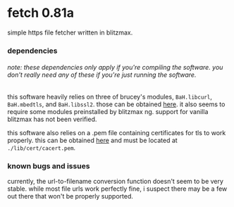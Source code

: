 # fetch 0.81a
simple https file fetcher written in blitzmax. 

### dependencies
###### note: these dependencies only apply if you're *compiling* the software. you don't really need any of these if you're just running the software.
this software heavily relies on three of brucey's modules, `BaH.libcurl`, `BaH.mbedtls`, and `BaH.libssl2`. those can be obtained [here](https://github.com/maxmods/bah.mod).
it also seems to require some modules preinstalled by blitzmax ng. support for vanilla blitzmax has not been verified.

this software also relies on a .pem file containing certificates for tls to work properly. this can be obtained [here](https://curl.haxx.se/docs/caextract.html) and must be located at `./lib/cert/cacert.pem`.

### known bugs and issues
currently, the url-to-filename conversion function doesn't seem to be very stable. while most file urls work perfectly fine, i suspect there may be a few out there that won't be properly supported.
